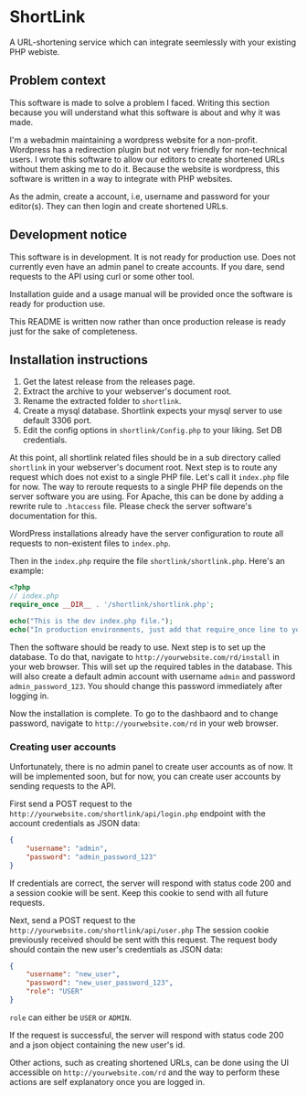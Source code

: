 # ShortLink

A URL-shortening service which can integrate seemlessly with your existing PHP
webiste.

## Problem context

This software is made to solve a problem I faced. Writing this section because
you will understand what this software is about and why it was made.

I'm a webadmin maintaining a wordpress website for a non-profit. Wordpress has a
redirection plugin but not very friendly for non-technical users. I wrote this
software to allow our editors to create shortened URLs without them asking me to
do it. Because the website is wordpress, this software is written in a way to
integrate with PHP websites.

As the admin, create a account, i.e, username and password for your editor(s).
They can then login and create shortened URLs. 

## Development notice

This software is in development. It is not ready for production use. Does not
currently even have an admin panel to create accounts. If you dare, send
requests to the API using curl or some other tool.

Installation guide and a usage manual will be provided once the software is
ready for production use.

This README is written now rather than once production release is ready just
for the sake of completeness. 

## Installation instructions

1. Get the latest release from the releases page.
2. Extract the archive to your webserver's document root.
3. Rename the extracted folder to `shortlink`.
4. Create a mysql database. Shortlink expects your mysql server to use default 3306 port.
5. Edit the config options in `shortlink/Config.php` to your liking. Set DB credentials.

At this point, all shortlink related files should be in a sub directory called
`shortlink` in your webserver's document root. Next step is to route any request which
does not exist to a single PHP file. Let's call it `index.php` file for now.
The way to reroute requests to a single PHP file depends on the server software
you are using. For Apache, this can be done by adding a rewrite rule to
`.htaccess` file. Please check the server software's documentation for this.

WordPress installations already have the server configuration to route all requests to
non-existent files to `index.php`. 

Then in the `index.php` require the file `shortlink/shortlink.php`. Here's an example:

```php
<?php
// index.php
require_once __DIR__ . '/shortlink/shortlink.php';

echo("This is the dev index.php file.");
echo("In production environments, just add that require_once line to your index.php file.");
```

Then the software should be ready to use. Next step is to set up the database.
To do that, navigate to `http://yourwebsite.com/rd/install` in your web browser.
This will set up the required tables in the database. This will also create a
default admin account with username `admin` and password `admin_password_123`.
You should change this password immediately after logging in.

Now the installation is complete. To go to the dashbaord and to change password,
navigate to `http://yourwebsite.com/rd` in your web browser.

### Creating user accounts

Unfortunately, there is no admin panel to create user accounts as of now.
It will be implemented soon, but for now, you can create user accounts by
sending requests to the API. 

First send a POST request to the `http://yourwebsite.com/shortlink/api/login.php`
endpoint with the account credentials as JSON data:

```json
{
    "username": "admin",
    "password": "admin_password_123"
}
```

If credentials are correct, the server will respond with status code 200 and a
session cookie will be sent. Keep this cookie to send with all future requests.

Next, send a POST request to the `http://yourwebsite.com/shortlink/api/user.php`
The session cookie previously received should be sent with this request. The
request body should contain the new user's credentials as JSON data:

```json
{
    "username": "new_user",
    "password": "new_user_password_123",
    "role": "USER"
}
```

`role` can either be `USER` or `ADMIN`.

If the request is successful, the server will respond with status code 200 and a
json object containing the new user's id.

Other actions, such as creating shortened URLs, can be done using the UI accessible
on `http://yourwebsite.com/rd` and the way to perform these actions are self explanatory
once you are logged in.